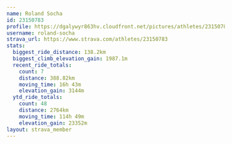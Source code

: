 ```yaml
---
name: Roland Socha
id: 23150783
profile: https://dgalywyr863hv.cloudfront.net/pictures/athletes/23150783/14745672/4/large.jpg
username: roland-socha
strava_url: https://www.strava.com/athletes/23150783
stats:
  biggest_ride_distance: 138.2km
  biggest_climb_elevation_gain: 1987.1m
  recent_ride_totals:
    count: 7
    distance: 388.82km
    moving_time: 16h 43m
    elevation_gain: 3144m
  ytd_ride_totals:
    count: 48
    distance: 2764km
    moving_time: 114h 49m
    elevation_gain: 23352m
layout: strava_member
--- 
```

